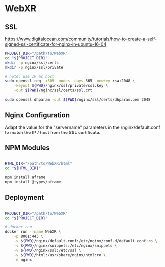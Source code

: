 # WebXR

## SSL

https://www.digitalocean.com/community/tutorials/how-to-create-a-self-signed-ssl-certificate-for-nginx-in-ubuntu-16-04

```sh
PROJECT_DIR="/path/to/WebXR"
cd "${PROJECT_DIR}"
mkdir -p nginx/ssl/certs
mkdir -p nginx/ssl/private

# note: use IP as host
sudo openssl req -x509 -nodes -days 365 -newkey rsa:2048 \
    -keyout ${PWD}/nginx/ssl/private/ssl.key \
    -out ${PWD}/nginx/ssl/certs/ssl.crt
    
sudo openssl dhparam -out ${PWD}/nginx/ssl/certs/dhparam.pem 2048

```

## Nginx Configuration

Adapt the value for the "servername" parameters in the /nginx/default.conf to match the IP / host from the SSL certificate.

## NPM Modules

```sh

HTML_DIR="/path/to/WebXR/html"
cd "${HTML_DIR}"

npm install aframe
npm install @types/aframe

````

## Deployment

```sh

PROJECT_DIR="/path/to/WebXR"
cd "${PROJECT_DIR}"

# docker run
docker run --name WebXR \
    -p 8001:443 \
    -v ${PWD}/nginx/default.conf:/etc/nginx/conf.d/default.conf:ro \
    -v ${PWD}/nginx/snippets:/etc/nginx/snippets \
    -v ${PWD}/nginx/ssl:/etc/ssl \
    -v ${PWD}/html:/usr/share/nginx/html:ro \
    -d nginx
```